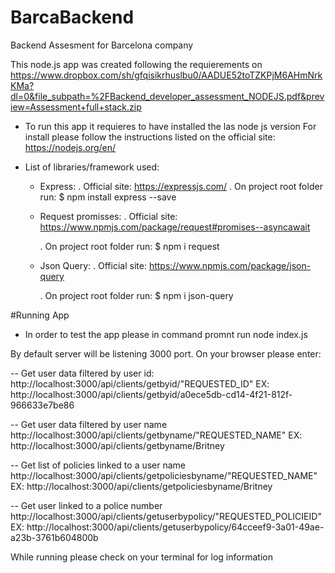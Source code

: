 # BarcaBackend
Backend Assesment for Barcelona company

This node.js app was created following the requierements on https://www.dropbox.com/sh/gfqisikrhuslbu0/AADUE52toTZKPjM6AHmNrkKMa?dl=0&file_subpath=%2FBackend_developer_assessment_NODEJS.pdf&preview=Assessment+full+stack.zip

- To run this app it requieres to have installed the las node js version
  For install please follow the instructions listed on the official site:
  https://nodejs.org/en/
  
- List of libraries/framework used:
  * Express:
    . Official site: 
      https://expressjs.com/
    . On project root folder run:
      $ npm install express --save
      
  * Request promisses:
    . Official site: 
      https://www.npmjs.com/package/request#promises--asyncawait
      
    . On project root folder run:
      $ npm i request
    
  * Json Query:
    . Official site: 
      https://www.npmjs.com/package/json-query
      
    . On project root folder run:
      $ npm i json-query
      
#Running App

- In order to test the app please in command promnt run node index.js

By default server will be listening 3000 port.
On your browser please enter:

-- Get user data filtered by user id:
http://localhost:3000/api/clients/getbyid/"REQUESTED_ID"
EX:
http://localhost:3000/api/clients/getbyid/a0ece5db-cd14-4f21-812f-966633e7be86


-- Get user data filtered by user name
http://localhost:3000/api/clients/getbyname/"REQUESTED_NAME"
EX:
http://localhost:3000/api/clients/getbyname/Britney


-- Get list of policies linked to a user name
http://localhost:3000/api/clients/getpoliciesbyname/"REQUESTED_NAME"
EX:
http://localhost:3000/api/clients/getpoliciesbyname/Britney


-- Get user linked to a police number
http://localhost:3000/api/clients/getuserbypolicy/"REQUESTED_POLICIEID"
EX:
http://localhost:3000/api/clients/getuserbypolicy/64cceef9-3a01-49ae-a23b-3761b604800b

While running please check on your terminal for log information



